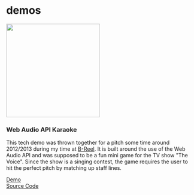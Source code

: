 # demos


[<img src="https://demo-karaoke.artofrawr.com/images/karaoke.jpg" width="250" />](https://github.com/artofrawr/demo-karaoke)

### Web Audio API Karaoke
This tech demo was thrown together for a pitch some time around 2012/2013 during my time at [B-Reel](https://www.b-reel.com). It is built around the use of the Web Audio API and was supposed to be a fun mini game for the TV show "The Voice". Since the show is a singing contest, the game requires the user to hit the perfect pitch by matching up staff lines.

[Demo](http://demo-karaoke.artofrawr.com/)  
[Source Code](https://github.com/artofrawr/demo-karaoke)  
